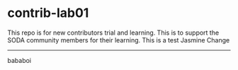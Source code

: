 # contrib-lab01
This repo is for new contributors trial and learning. This is to support the SODA community members for their learning.
This is a test Jasmine
Change


---------------------------------

bababoi